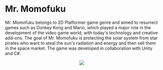 # Mr. Momofuku

Mr. Momofuku belongs to 2D Platformer game genre and aimed to resurrect games such as Donkey Kong and Mario, which played a major role in the development of the video game world, with today's technology and creative add-ons. The goal of Mr. Momofuku is protecting the solar system from star pirates who want to steal the sun's radiation and energy and then sell them in the space market. The game was developed in collaboration with Unity and C#.

<p align="center">

  <img src="https://user-images.githubusercontent.com/56837694/130440667-a75f6bb8-4f8e-454b-9d55-c9831d8c8060.png">

</p>
